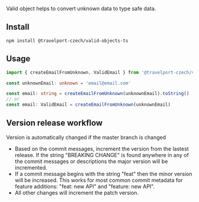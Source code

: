 Valid object helps to convert unknown data to type safe data.

## Install
```
npm install @travelport-czech/valid-objects-ts
```

## Usage

```typescript
import { createEmailFromUnknown, ValidEmail } from '@travelport-czech/valid-objects-ts' import { ValidEmail } from './ValidEmail'

const unknownEmail: unknown = 'email@email.com'

const email: string = createEmailFromUnknown(unknownEmail).toString()
// or
const email: ValidEmail = createEmailFromUnknown(unknownEmail)
```

## Version release workflow

Version is automatically changed if the master branch is changed

* Based on the commit messages, increment the version from the lastest release.
If the string "BREAKING CHANGE" is found anywhere in any of the commit messages or descriptions the major version will be incremented.
* If a commit message begins with the string "feat" then the minor version will be increased. This works for most common commit metadata for feature additions: "feat: new API" and "feature: new API".
* All other changes will increment the patch version.

